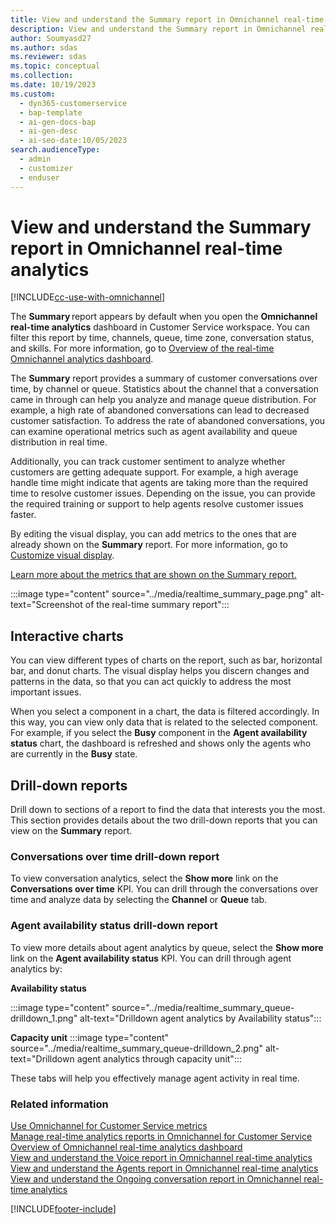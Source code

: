 ```yaml
---
title: View and understand the Summary report in Omnichannel real-time analytics
description: View and understand the Summary report in Omnichannel real-time analytics to analyze customer conversations, sentiment, and operational metrics.
author: Soumyasd27
ms.author: sdas
ms.reviewer: sdas
ms.topic: conceptual
ms.collection:
ms.date: 10/19/2023
ms.custom:
  - dyn365-customerservice
  - bap-template
  - ai-gen-docs-bap
  - ai-gen-desc
  - ai-seo-date:10/05/2023
search.audienceType:
  - admin
  - customizer
  - enduser
---
```

# View and understand the Summary report in Omnichannel real-time analytics

[!INCLUDE[cc-use-with-omnichannel](../../includes/cc-use-with-omnichannel.md)]

The **Summary** report appears by default when you open the **Omnichannel real-time analytics** dashboard in Customer Service workspace. You can filter this report by time, channels, queue, time zone, conversation status, and skills. For more information, go to [Overview of the real-time Omnichannel analytics dashboard](intro-realtime-analytics-dashboard.md).

The **Summary** report provides a summary of customer conversations over time, by channel or queue. Statistics about the channel that a conversation came in through can help you analyze and manage queue distribution. For example, a high rate of abandoned conversations can lead to decreased customer satisfaction. To address the rate of abandoned conversations, you can examine operational metrics such as agent availability and queue distribution in real time.

Additionally, you can track customer sentiment to analyze whether customers are getting adequate support. For example, a high average handle time might indicate that agents are taking more than the required time to resolve customer issues. Depending on the issue, you can provide the required training or support to help agents resolve customer issues faster.

By editing the visual display, you can add metrics to the ones that are already shown on the **Summary** report. For more information, go to [Customize visual display](customize-reports.md).

[Learn more about the metrics that are shown on the Summary report.](oc-metrics-dimensions.md#use-omnichannel-for-customer-service-metrics)

:::image type="content" source="../media/realtime_summary_page.png" alt-text="Screenshot of the real-time summary report":::

## Interactive charts

You can view different types of charts on the report, such as bar, horizontal bar, and donut charts. The visual display helps you discern changes and patterns in the data, so that you can act quickly to address the most important issues.

When you select a component in a chart, the data is filtered accordingly. In this way, you can view only data that is related to the selected component. For example, if you select the **Busy** component in the **Agent availability status** chart, the dashboard is refreshed and shows only the agents who are currently in the **Busy** state.

## Drill-down reports

Drill down to sections of a report to find the data that interests you the most. This section provides details about the two drill-down reports that you can view on the **Summary** report.

### Conversations over time drill-down report

To view conversation analytics, select the **Show more** link on the **Conversations over time** KPI. You can drill through the conversations over time and analyze data by selecting the **Channel** or **Queue** tab.

### Agent availability status drill-down report

To view more details about agent analytics by queue, select the **Show more** link on the **Agent availability status** KPI. You can drill through agent analytics by:

**Availability status**

:::image type="content" source="../media/realtime_summary_queue-drilldown_1.png" alt-text="Drilldown agent analytics by Availability status":::

**Capacity unit**
:::image type="content" source="../media/realtime_summary_queue-drilldown_2.png" alt-text="Drilldown agent analytics through capacity unit":::

These tabs will help you effectively manage agent activity in real time.

### Related information

[Use Omnichannel for Customer Service metrics](oc-metrics-dimensions.md#use-omnichannel-for-customer-service-metrics)<br>
[Manage real-time analytics reports in Omnichannel for Customer Service](../administer/enable-realtime-analytics-dashboard-administrator.md)<br>
[Overview of Omnichannel real-time analytics dashboard](intro-realtime-analytics-dashboard.md#overview-of-omnichannel-real-time-analytics-dashboard)<br>
[View and understand the Voice report in Omnichannel real-time analytics](realtime-voice-dashboard.md)<br>
[View and understand the Agents report in Omnichannel real-time analytics](realtime-agents-analytics.md)<br>
[View and understand the Ongoing conversation report in Omnichannel real-time analytics](realtime-ongoing.md)

[!INCLUDE[footer-include](../../includes/footer-banner.md)]
